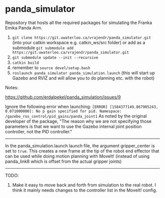 # panda_simulator

Repository that hosts all the required packages for simulating the Franka Emika Panda Arm.

1. `git clone https://git.uwaterloo.ca/vrajendr/panda_simulator.git` (into your catkin workspace e.g. catkin_ws/src folder) or add as a submodule `git submodule add https://git.uwaterloo.ca/vrajendr/panda_simulator.git`
2. `git submodule update --init --recursive`
3. `catkin build`
4. remember to `source devel/setup.bash` 
5. `roslaunch panda_simulator panda_simulation.launch` (this will start up Gazebo and RVIZ and will allow you to do planning etc. with the robot)

Notes:

https://github.com/erdalpekel/panda_simulation/issues/9

Ignore the following error when launching:
`[ERROR] [1584377149.867905243, 0.071000000]: No p gain specified for pid. Namespace: /gazebo_ros_control/pid_gains/panda_joint1`
As noted by the original developer of the package, "The reason why we are not specifying those parameters is that we want to use the Gazebo internal joint position controller, not the PID controller."

---

In the panda_simulation.launch launch file, the argument gripper_center is set to `true`. This creates a new frame at the tip of the robot end effector that can be used while doing motion planning with MoveIt! (instead of using panda_link8 which is offset from the actual gripper joints)

---

TODO:

1. Make it easy to move back and forth from simulation to the real robot. I think it mainly needs changes to the controller list in the MoveIt! config.